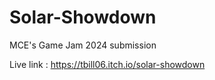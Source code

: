 # Solar-Showdown
MCE's Game Jam 2024 submission

Live link : https://tbill06.itch.io/solar-showdown
